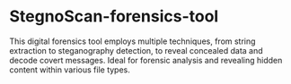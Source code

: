 # StegnoScan-forensics-tool
This digital forensics tool employs multiple techniques, from string extraction to steganography detection, to reveal concealed data and decode covert messages. Ideal for forensic analysis and revealing hidden content within various file types.
